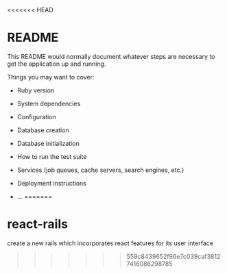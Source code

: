 <<<<<<< HEAD
# README

This README would normally document whatever steps are necessary to get the
application up and running.

Things you may want to cover:

* Ruby version

* System dependencies

* Configuration

* Database creation

* Database initialization

* How to run the test suite

* Services (job queues, cache servers, search engines, etc.)

* Deployment instructions

* ...
=======
# react-rails
create a new rails which incorporates react features for its user interface
>>>>>>> 559c8439652f96e7c039caf38127416086298785
